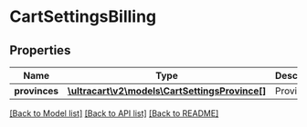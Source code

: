 # CartSettingsBilling

## Properties
Name | Type | Description | Notes
------------ | ------------- | ------------- | -------------
**provinces** | [**\ultracart\v2\models\CartSettingsProvince[]**](CartSettingsProvince.md) | Provinces | [optional] 

[[Back to Model list]](../README.md#documentation-for-models) [[Back to API list]](../README.md#documentation-for-api-endpoints) [[Back to README]](../README.md)


